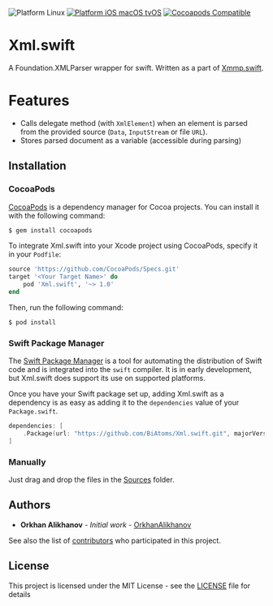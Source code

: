 ![Platform Linux](https://img.shields.io/badge/platform-Linux-green.svg)
[![Platform iOS macOS tvOS](https://img.shields.io/cocoapods/p/Xml.swift.svg?style=flat)](https://github.com/BiAtoms/Xml.swift)
[![Cocoapods Compatible](https://img.shields.io/cocoapods/v/Xml.swift.svg)](https://cocoapods.org/pods/Xml.swift)

# Xml.swift

A Foundation.XMLParser wrapper for swift. Written as a part of [Xmmp.swift](https://github.com/BiAtoms/Xmpp.swift).

# Features
- Calls delegate method (with `XmlElement`) when an element is parsed from the provided source (`Data`, `InputStream` or file `URL`).
- Stores parsed document as a variable (accessible during parsing)


## Installation

### CocoaPods

[CocoaPods](http://cocoapods.org) is a dependency manager for Cocoa projects. You can install it with the following command:

```bash
$ gem install cocoapods
```

To integrate Xml.swift into your Xcode project using CocoaPods, specify it in your `Podfile`:

```ruby
source 'https://github.com/CocoaPods/Specs.git'
target '<Your Target Name>' do
    pod 'Xml.swift', '~> 1.0'
end
```

Then, run the following command:

```bash
$ pod install
```

### Swift Package Manager

The [Swift Package Manager](https://swift.org/package-manager/) is a tool for automating the distribution of Swift code and is integrated into the `swift` compiler. It is in early development, but Xml.swift does support its use on supported platforms. 

Once you have your Swift package set up, adding Xml.swift as a dependency is as easy as adding it to the `dependencies` value of your `Package.swift`.

```swift
dependencies: [
    .Package(url: "https://github.com/BiAtoms/Xml.swift.git", majorVersion: 1)
]
```

### Manually
Just drag and drop the files in the [Sources](Sources) folder.

## Authors

* **Orkhan Alikhanov** - *Initial work* - [OrkhanAlikhanov](https://github.com/OrkhanAlikhanov)

See also the list of [contributors](https://github.com/BiAtoms/Xml.swift/contributors) who participated in this project.

## License

This project is licensed under the MIT License - see the [LICENSE](LICENSE) file for details
